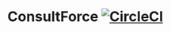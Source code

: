 # ConsultForce [![CircleCI](https://circleci.com/gh/wilkins88/ConsultForce.svg?style=svg)](https://circleci.com/gh/wilkins88/ConsultForce)
